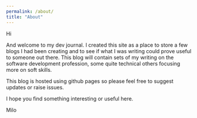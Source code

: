 ```yaml
---
permalink: /about/
title: "About"
---
```


Hi

And welcome to my dev journal.
I created this site as a place to store a few blogs I had been creating and to see if what I was writing could prove useful to someone out there. This blog will contain sets of my writing on the software development profession, some quite technical others focusing more on soft skills.

This blog is hosted using github pages so please feel free to suggest updates or raise issues.

I hope you find something interesting or useful here.

Milo